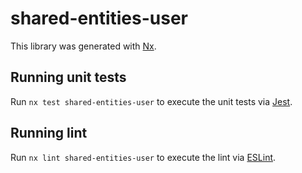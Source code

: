 # shared-entities-user

This library was generated with [Nx](https://nx.dev).

## Running unit tests

Run `nx test shared-entities-user` to execute the unit tests via [Jest](https://jestjs.io).

## Running lint

Run `nx lint shared-entities-user` to execute the lint via [ESLint](https://eslint.org/).
